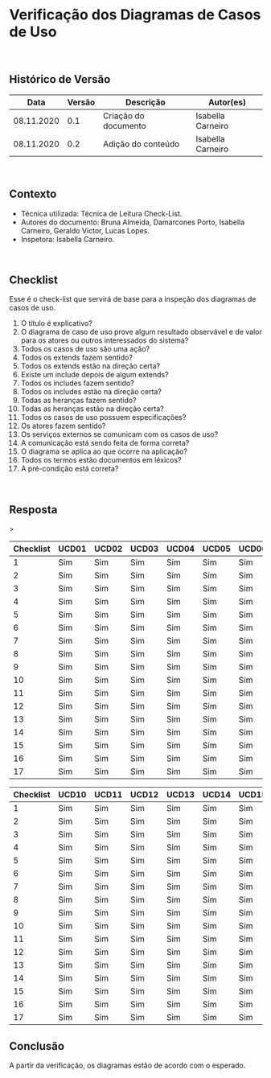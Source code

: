 # Verificação dos Diagramas de Casos de Uso

<br>

## Histórico de Versão
<table class="table table-striped border">
    <thead>
        <th>Data</th> 
        <th>Versão </th> 
        <th>Descrição</th> 
        <th>Autor(es)</th>
    </thead>
    <tbody>
        <tr>
            <td> 08.11.2020 </td>
            <td>  0.1   </td>
            <td> Criação do documento</td>
            <td> Isabella Carneiro </td>
        </tr>
		<tr>
            <td> 08.11.2020 </td>
            <td>  0.2   </td>
            <td> Adição do conteúdo</td>
            <td> Isabella Carneiro </td>
        </tr>
    </tbody>
</table>
<br>

## Contexto
- Técnica utilizada: Técnica de Leitura Check-List.
- Autores do documento: Bruna Almeida, Damarcones Porto, Isabella Carneiro, Geraldo Victor, Lucas Lopes.
- Inspetora: Isabella Carneiro.

<br>

## Checklist
Esse é o check-list que servirá de base para a inspeção dos diagramas de casos de uso.
<br>

1. O título é explicativo?
2. O diagrama de caso de uso prove algum resultado observável e de valor para os atores ou outros interessados do sistema?
3. Todos os casos de uso são uma ação?
4. Todos os extends fazem sentido?
5. Todos os extends estão na direção certa?
6. Existe um include depois de algum extends?
7. Todos os includes fazem sentido?
8. Todos os includes estão na direção certa?
9. Todas as heranças fazem sentido?
10. Todas as heranças estão na direção certa?
11. Todos os casos de uso possuem especificações?
12. Os atores fazem sentido?
13. Os serviços externos se comunicam com os casos de uso?
14. A comunicação está sendo feita de forma correta?
15. O diagrama se aplica ao que ocorre na aplicação?
16. Todos os termos estão documentos em léxicos?
17. A pré-condição está correta?
<br>

## Resposta

<table class="table table-striped border">
    <thead>
        <th>Checklist</th> 
        <th>UCD01</th>
	<th>UCD02</th>
	<th>UCD03</th>
	<th>UCD04</th>
	<th>UCD05</th>
	<th>UCD06</th>
  	<th>UCD07</th>
	<th>UCD08</th>
	<th>UCD09</th>
    </thead>
    <tbody>
	    <tr>
		    <td>1</td>
		    <td>Sim</td>
		     <td>Sim</td>
		     <td>Sim</td>
		     <td>Sim</td>
		     <td>Sim</td>
		     <td>Sim</td>
		     <td>Sim</td>
		     <td>Sim</td>
		    <td>Sim</td>
	    </tr>
        <tr>
		    <td>2</td>
		     <td>Sim</td>
		     <td>Sim</td>
		     <td>Sim</td>
		     <td>Sim</td>
		     <td>Sim</td>
		     <td>Sim</td>
		     <td>Sim</td>
		     <td>Sim</td>
		     <td>Sim</td>
	    </tr>
        <tr>
		    <td>3</td>
		     <td>Sim</td>
		     <td>Sim</td>
		     <td>Sim</td>
		     <td>Sim</td>
		     <td>Sim</td>
		     <td>Sim</td>
		     <td>Sim</td>
		     <td>Sim</td>
		     <td>Sim</td>
	    </tr>
        <tr>
		    <td>4</td>
		    <td>Sim</td>
		     <td>Sim</td>
		     <td>Sim</td>
		     <td>Sim</td>
		     <td>Sim</td>
		     <td>Sim</td>
		     <td>Sim</td>
		     <td>Sim</td>
		     <td>Sim</td>
	    </tr>
      <tr>
		    <td>5</td>
		    <td>Sim</td>
		     <td>Sim</td>
		     <td>Sim</td>
		     <td>Sim</td>
		     <td>Sim</td>
		     <td>Sim</td>
		     <td>Sim</td>
		     <td>Sim</td>
		     <td>Sim</td>
	    </tr>
      <tr>
		    <td>6</td>
		    <td>Sim</td>
		     <td>Sim</td>
		     <td>Sim</td>
		     <td>Sim</td>
		     <td>Sim</td>
		     <td>Sim</td>
		     <td>Sim</td>
		     <td>Sim</td>
		     <td>Sim</td>
	    </tr>
      <tr>
		    <td>7</td>
		  <td>Sim</td>
		     <td>Sim</td>
		     <td>Sim</td>
		     <td>Sim</td>
		     <td>Sim</td>
		     <td>Sim</td>
		     <td>Sim</td>
		     <td>Sim</td>
		     <td>Sim</td>
	    </tr>
      <tr>
		    <td>8</td>
		  <td>Sim</td>
		     <td>Sim</td>
		     <td>Sim</td>
		     <td>Sim</td>
		     <td>Sim</td>
		     <td>Sim</td>
		     <td>Sim</td>
		     <td>Sim</td>
		     <td>Sim</td>
	    </tr>
      <tr>
		    <td>9</td>
		   <td>Sim</td>
		     <td>Sim</td>
		     <td>Sim</td>
		     <td>Sim</td>
		     <td>Sim</td>
		     <td>Sim</td>
		     <td>Sim</td>
		     <td>Sim</td>
		     <td>Sim</td>
	    </tr>
      <tr>
		    <td>10</td>
		   <td>Sim</td>
		     <td>Sim</td>
		     <td>Sim</td>
		     <td>Sim</td>
		     <td>Sim</td>
		     <td>Sim</td>
		     <td>Sim</td>
		     <td>Sim</td>
		     <td>Sim</td>>
	    </tr>
      <tr>
		    <td>11</td>
		   <td>Sim</td>
		     <td>Sim</td>
		     <td>Sim</td>
		     <td>Sim</td>
		     <td>Sim</td>
		     <td>Sim</td>
		     <td>Sim</td>
		     <td>Sim</td>
		     <td>Sim</td>
	    </tr>
      <tr>
		    <td>12</td>
		<td>Sim</td>
		     <td>Sim</td>
		     <td>Sim</td>
		     <td>Sim</td>
		     <td>Sim</td>
		     <td>Sim</td>
		     <td>Sim</td>
		     <td>Sim</td>
		     <td>Sim</td>
	    </tr>
      <tr>
		    <td>13</td>
		    <td>Sim</td>
		     <td>Sim</td>
		     <td>Sim</td>
		     <td>Sim</td>
		     <td>Sim</td>
		     <td>Sim</td>
		     <td>Sim</td>
		     <td>Sim</td>
		     <td>Sim</td>
	    </tr>
      <tr>
		    <td>14</td>
		<td>Sim</td>
		     <td>Sim</td>
		     <td>Sim</td>
		     <td>Sim</td>
		     <td>Sim</td>
		     <td>Sim</td>
		     <td>Sim</td>
		     <td>Sim</td>
		     <td>Sim</td>
	    </tr>
      <tr>
		    <td>15</td>
		 <td>Sim</td>
		     <td>Sim</td>
		     <td>Sim</td>
		     <td>Sim</td>
		     <td>Sim</td>
		     <td>Sim</td>
		     <td>Sim</td>
		     <td>Sim</td>
		     <td>Sim</td>
	    </tr>
      <tr>
		    <td>16</td>
		   <td>Sim</td>
		     <td>Sim</td>
		     <td>Sim</td>
		     <td>Sim</td>
		     <td>Sim</td>
		     <td>Sim</td>
		     <td>Sim</td>
		     <td>Sim</td>
		     <td>Sim</td>
	    </tr>
      <tr>
		    <td>17</td>
		   <td>Sim</td>
		     <td>Sim</td>
		     <td>Sim</td>
		     <td>Sim</td>
		     <td>Sim</td>
		     <td>Sim</td>
		     <td>Sim</td>
		     <td>Sim</td>
		     <td>Sim</td>
	    </tr>
    </tbody> 
</table>

<table class="table table-striped border">
    <thead>
        <th>Checklist</th> 
       <th>UCD10</th>
	<th>UCD11</th>
	<th>UCD12</th>
	<th>UCD13</th>
	<th>UCD14</th>
	<th>UCD15</th>
	<th>UCD16</th>
	<th>UCD17</th>
	<th>UCD18</th>
	<th>UCD19</th>
    </thead>
    <tbody>
	    <tr>
		    <td>1</td>
		    <td>Sim</td>
		     <td>Sim</td>
		     <td>Sim</td>
		     <td>Sim</td>
		     <td>Sim</td>
		     <td>Sim</td>
		     <td>Sim</td>
		     <td>Sim</td>
		    <td>Sim</td>
		    <td>Sim</td>
	    </tr>
        <tr>
		    <td>2</td>
		     <td>Sim</td>
		     <td>Sim</td>
		     <td>Sim</td>
		     <td>Sim</td>
		     <td>Sim</td>
		     <td>Sim</td>
		     <td>Sim</td>
		     <td>Sim</td>
		     <td>Sim</td>
		<td>Sim</td>
	    </tr>
        <tr>
		    <td>3</td>
		     <td>Sim</td>
		     <td>Sim</td>
		     <td>Sim</td>
		     <td>Sim</td>
		     <td>Sim</td>
		     <td>Sim</td>
		     <td>Sim</td>
		     <td>Sim</td>
		     <td>Sim</td>
		<td>Sim</td>
	    </tr>
        <tr>
		    <td>4</td>
		    <td>Sim</td>
		     <td>Sim</td>
		     <td>Sim</td>
		     <td>Sim</td>
		     <td>Sim</td>
		     <td>Sim</td>
		     <td>Sim</td>
		     <td>Sim</td>
		     <td>Sim</td>
		<td>Sim</td>
	    </tr>
      <tr>
		    <td>5</td>
		    <td>Sim</td>
		     <td>Sim</td>
		     <td>Sim</td>
		     <td>Sim</td>
		     <td>Sim</td>
		     <td>Sim</td>
		     <td>Sim</td>
		     <td>Sim</td>
	      <td>Sim</td>
		     <td>Sim</td>
	    </tr>
      <tr>
		    <td>6</td>
		    <td>Sim</td>
		     <td>Sim</td>
		     <td>Sim</td>
		     <td>Sim</td>
		     <td>Sim</td>
		     <td>Sim</td>
	      <td>Sim</td>
		     <td>Sim</td>
		     <td>Sim</td>
		     <td>Sim</td>
	    </tr>
      <tr>
		    <td>7</td>
		  <td>Sim</td>
		     <td>Sim</td>
		     <td>Sim</td>
		     <td>Sim</td>
		     <td>Sim</td>
		     <td>Sim</td>
		     <td>Sim</td>
		     <td>Sim</td>
	      <td>Sim</td>
		     <td>Sim</td>
	    </tr>
      <tr>
		    <td>8</td>
		  <td>Sim</td>
		     <td>Sim</td>
		     <td>Sim</td>
		     <td>Sim</td>
		     <td>Sim</td>
		     <td>Sim</td>
		     <td>Sim</td>
		     <td>Sim</td>
		     <td>Sim</td>
	      <td>Sim</td>
	    </tr>
      <tr>
		    <td>9</td>
		   <td>Sim</td>
		     <td>Sim</td>
		     <td>Sim</td>
		     <td>Sim</td>
		     <td>Sim</td>
		     <td>Sim</td>
		     <td>Sim</td>
		     <td>Sim</td>
		     <td>Sim</td>
	      <td>Sim</td>
	    </tr>
      <tr>
		    <td>10</td>
		   <td>Sim</td>
		     <td>Sim</td>
		     <td>Sim</td>
		     <td>Sim</td>
		     <td>Sim</td>
		     <td>Sim</td>
		     <td>Sim</td>
		     <td>Sim</td>
		     <td>Sim</td>
	      <td>Sim</td>
	    </tr>
      <tr>
		    <td>11</td>
		   <td>Sim</td>
		     <td>Sim</td>
		     <td>Sim</td>
		     <td>Sim</td>
		     <td>Sim</td>
		     <td>Sim</td>
		     <td>Sim</td>
		     <td>Sim</td>
		     <td>Sim</td>
	      <td>Sim</td>
	    </tr>
      <tr>
		    <td>12</td>
		<td>Sim</td>
		     <td>Sim</td>
		     <td>Sim</td>
		     <td>Sim</td>
		     <td>Sim</td>
		     <td>Sim</td>
		     <td>Sim</td>
		     <td>Sim</td>
		     <td>Sim</td>
	      <td>Sim</td>
	    </tr>
      <tr>
		    <td>13</td>
		    <td>Sim</td>
		     <td>Sim</td>
		     <td>Sim</td>
		     <td>Sim</td>
		     <td>Sim</td>
		     <td>Sim</td>
		     <td>Sim</td>
		     <td>Sim</td>
	      <td>Sim</td>
		     <td>Sim</td>
	    </tr>
      <tr>
		    <td>14</td>
		<td>Sim</td>
		     <td>Sim</td>
		     <td>Sim</td>
		     <td>Sim</td>
		     <td>Sim</td>
		     <td>Sim</td>
		     <td>Sim</td>
	      <td>Sim</td>
		     <td>Sim</td>
		     <td>Sim</td>
	    </tr>
      <tr>
		    <td>15</td>
		 <td>Sim</td>
		     <td>Sim</td>
		     <td>Sim</td>
		     <td>Sim</td>
		     <td>Sim</td>
		     <td>Sim</td>
		     <td>Sim</td>
		     <td>Sim</td>
		     <td>Sim</td>
	      <td>Sim</td>
	    </tr>
      <tr>
		    <td>16</td>
		   <td>Sim</td>
		     <td>Sim</td>
		     <td>Sim</td>
		     <td>Sim</td>
		     <td>Sim</td>
		     <td>Sim</td>
		     <td>Sim</td>
		     <td>Sim</td>
	      <td>Sim</td>
		     <td>Sim</td>
	    </tr>
      <tr>
		    <td>17</td>
		   <td>Sim</td>
		     <td>Sim</td>
		     <td>Sim</td>
		     <td>Sim</td>
		     <td>Sim</td>
		     <td>Sim</td>
		     <td>Sim</td>
	      <td>Sim</td>
		     <td>Sim</td>
		     <td>Sim</td>
	    </tr>
    </tbody> 
</table>

## Conclusão
A partir da verificação, os diagramas estão de acordo com o esperado.
